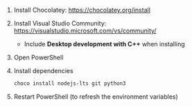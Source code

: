 1. Install Chocolatey: https://chocolatey.org/install
2. Install Visual Studio Community: https://visualstudio.microsoft.com/vs/community/
	- Include **Desktop development with C++** when installing
3. Open PowerShell
4. Install dependencies

    ```sh
    choco install nodejs-lts git python3
    ```

5. Restart PowerShell (to refresh the environment variables)
